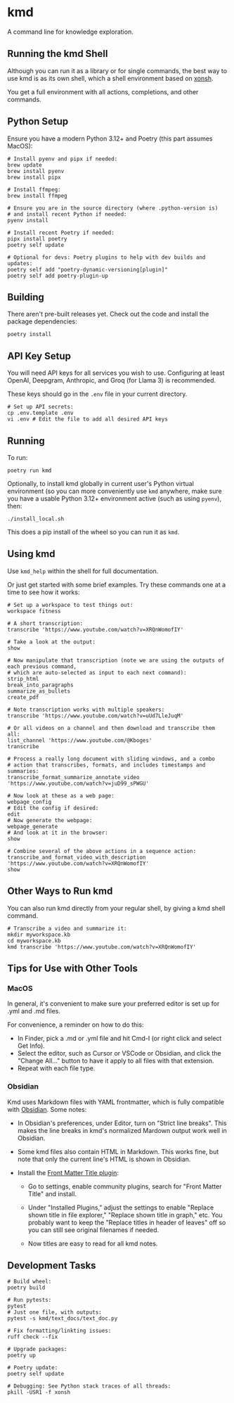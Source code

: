 # kmd

A command line for knowledge exploration.

## Running the kmd Shell

Although you can run it as a library or for single commands, the best way to use kmd
is as its own shell, which a shell environment based on [xonsh](https://xon.sh/).

You get a full environment with all actions, completions, and other commands.

## Python Setup

Ensure you have a modern Python 3.12+ and Poetry (this part assumes MacOS):

```shell
# Install pyenv and pipx if needed:
brew update
brew install pyenv
brew install pipx

# Install ffmpeg:
brew install ffmpeg

# Ensure you are in the source directory (where .python-version is)
# and install recent Python if needed:
pyenv install

# Install recent Poetry if needed:
pipx install poetry
poetry self update

# Optional for devs: Poetry plugins to help with dev builds and updates:
poetry self add "poetry-dynamic-versioning[plugin]"
poetry self add poetry-plugin-up
```

## Building

There aren't pre-built releases yet. Check out the code and install the package dependencies:

```shell
poetry install
```

## API Key Setup

You will need API keys for all services you wish to use.
Configuring at least OpenAI, Deepgram, Anthropic, and Groq (for Llama 3) is recommended.

These keys should go in the `.env` file in your current directory.

```shell
# Set up API secrets:
cp .env.template .env 
vi .env # Edit the file to add all desired API keys
```

## Running

To run:

```shell
poetry run kmd
```

Optionally, to install kmd globally in current user's Python virtual environment (so you can more
conveniently use `kmd` anywhere, make sure you have a usable Python 3.12+ environment
active (such as using `pyenv`), then:

```shell
./install_local.sh
```

This does a pip install of the wheel so you can run it as `kmd`.

## Using kmd

Use `kmd_help` within the shell for full documentation.

Or just get started with some brief examples. Try these commands one at a time
to see how it works:

```shell
# Set up a workspace to test things out:
workspace fitness

# A short transcription:
transcribe 'https://www.youtube.com/watch?v=XRQnWomofIY'

# Take a look at the output:
show

# Now manipulate that transcription (note we are using the outputs of each previous command,
# which are auto-selected as input to each next command):
strip_html
break_into_paragraphs
summarize_as_bullets
create_pdf

# Note transcription works with multiple speakers:
transcribe 'https://www.youtube.com/watch?v=uUd7LleJuqM'

# Or all videos on a channel and then download and transcribe them all:
list_channel 'https://www.youtube.com/@Kboges'
transcribe

# Process a really long document with sliding windows, and a combo
# action that transcribes, formats, and includes timestamps and summaries:
transcribe_format_summarize_annotate_video 'https://www.youtube.com/watch?v=juD99_sPWGU'

# Now look at these as a web page:
webpage_config
# Edit the config if desired:
edit
# Now generate the webpage:
webpage_generate
# And look at it in the browser:
show

# Combine several of the above actions in a sequence action:
transcribe_and_format_video_with_description 'https://www.youtube.com/watch?v=XRQnWomofIY'
show
```

## Other Ways to Run kmd

You can also run kmd directly from your regular shell, by giving a kmd shell
command.

```
# Transcribe a video and summarize it:
mkdir myworkspace.kb
cd myworkspace.kb
kmd transcribe 'https://www.youtube.com/watch?v=XRQnWomofIY'
```

## Tips for Use with Other Tools

### MacOS

In general, it's convenient to make sure your preferred editor is set up for
.yml and .md files.

For convenience, a reminder on how to do this:

  - In Finder, pick a .md or .yml file and hit Cmd-I (or right click and select Get Info).
  - Select the editor, such as Cursor or VSCode or Obsidian, and click the "Change All…"
    button to have it apply to all files with that extension.
  - Repeat with each file type.

### Obsidian

Kmd uses Markdown files with YAML frontmatter, which is fully compatible with
[Obsidian](https://obsidian.md/). Some notes:

- In Obsidian's preferences, under Editor, turn on "Strict line breaks". This makes
  the line breaks in kmd's normalized Mardown output work well in Obsidian.

- Some kmd files also contain HTML in Markdown. This works fine, but note that only
  the current line's HTML is shown in Obsidian.

- Install the [Front Matter Title plugin](https://github.com/snezhig/obsidian-front-matter-title):

  - Go to settings, enable community plugins, search for "Front Matter Title" and install.
  
  - Under "Installed Plugins," adjust the settings to enable "Replace shown title in file explorer,"
    "Replace shown title in graph," etc. You probably want to keep the "Replace titles in header
    of leaves" off so you can still see original filenames if needed.

  - Now titles are easy to read for all kmd notes.


## Development Tasks

```
# Build wheel:
poetry build

# Run pytests:
pytest
# Just one file, with outputs:
pytest -s kmd/text_docs/text_doc.py

# Fix formatting/linkting issues:
ruff check --fix

# Upgrade packages:
poetry up

# Poetry update:
poetry self update

# Debugging: See Python stack traces of all threads:
pkill -USR1 -f xonsh
```
